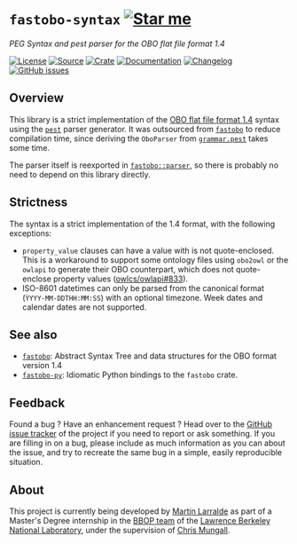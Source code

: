 # `fastobo-syntax` [![Star me](https://img.shields.io/github/stars/althonos/fastobo.svg?style=social&label=Star&maxAge=3600)](https://github.com/althonos/fastobo/stargazers)

*PEG Syntax and pest parser for the OBO flat file format 1.4*

[![License](https://img.shields.io/badge/license-MIT-blue.svg?style=flat-square&maxAge=2678400)](https://choosealicense.com/licenses/mit/)
[![Source](https://img.shields.io/badge/source-GitHub-303030.svg?maxAge=2678400&style=flat-square)](https://github.com/althonos/fastobo/tree/master/fastobo-syntax)
[![Crate](https://img.shields.io/crates/v/fastobo-syntax.svg?maxAge=600&style=flat-square)](https://crates.io/crates/fastobo-syntax)
[![Documentation](https://img.shields.io/badge/docs.rs-latest-4d76ae.svg?maxAge=2678400&style=flat-square)](https://docs.rs/fastobo/latest/fastobo/parser/)
[![Changelog](https://img.shields.io/badge/keep%20a-changelog-8A0707.svg?maxAge=2678400&style=flat-square)](https://github.com/althonos/fastobo/blob/master/fastobo-syntax/CHANGELOG.md)
[![GitHub issues](https://img.shields.io/github/issues/althonos/fastobo.svg?style=flat-square)](https://github.com/althonos/fastobo/issues)

## Overview

This library is a strict implementation of the [OBO flat file format 1.4](http://owlcollab.github.io/oboformat/doc/obo-syntax.html)
syntax using the [`pest`](https://pest.rs/) parser generator. It was outsourced from [`fastobo`](https://github.com/althonos/fastobo/)
to reduce compilation time, since deriving the `OboParser` from
[`grammar.pest`](https://github.com/althonos/fastobo/blob/master/fastobo-syntax/src/grammar.pest) takes some time.

The parser itself is reexported in [`fastobo::parser`](https://docs.rs/fastobo/latest/fastobo/parser/), so there
is probably no need to depend on this library directly.


## Strictness

The syntax is a strict implementation of the 1.4 format, with the following exceptions:

* `property_value` clauses can have a value with is not quote-enclosed. This is a workaround
  to support some ontology files using `obo2owl` or the `owlapi` to generate their OBO
  counterpart, which does not quote-enclose property values
  ([owlcs/owlapi#833](https://github.com/owlcs/owlapi/pull/833)).
* ISO-8601 datetimes can only be parsed from the canonical format (`ỲYYY-MM-DDTHH:MM:SS`)
  with an optional timezone. Week dates and calendar dates are not supported.

## See also

* [`fastobo`](https://crates.io/crates/fastobo): Abstract Syntax Tree and data structures for the OBO
  format version 1.4
* [`fastobo-py`](https://pypi.org/project/fastobo/): Idiomatic Python bindings to the `fastobo` crate.


## Feedback

Found a bug ? Have an enhancement request ? Head over to the
[GitHub issue tracker](https://github.com/althonos/fastobo/issues) of the project if
you need to report or ask something. If you are filling in on a bug, please include as much
information as you can about the issue, and try to recreate the same bug in a simple, easily
reproducible situation.


## About

This project is currently being developed by [Martin Larralde](https://github.com/althonos)
as part of a Master's Degree internship in the [BBOP team](http://berkeleybop.org/) of the
[Lawrence Berkeley National Laboratory](https://www.lbl.gov/), under the supervision of
[Chris Mungall](http://biosciences.lbl.gov/profiles/chris-mungall/).
